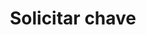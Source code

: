 ---
title: Solicitar chave
description: Solicitar chave API
layout: key
url: sollicitar/chave
script:
---